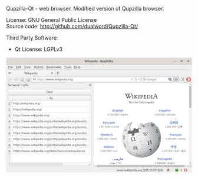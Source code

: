 Qupzilla-Qt - web browser. Modified version of Qupzilla browser.  

License: GNU General Public License  
Source code: http://github.com/dualword/Qupzilla-Qt/  

Third Party Software:  
 - Qt License: LGPLv3

![Screenshot](screenshot.png)

